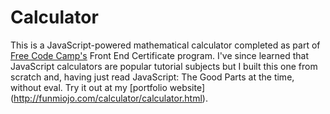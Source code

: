 Calculator
==========

This is a JavaScript-powered mathematical calculator completed as part of [Free Code Camp's](freecodecamp.com) Front End 
Certificate program. I've since learned that JavaScript calculators are popular tutorial subjects but I built this one from
scratch and, having just read JavaScript: The Good Parts at the time, without eval. Try it out at my [portfolio website]
(http://funmiojo.com/calculator/calculator.html).
